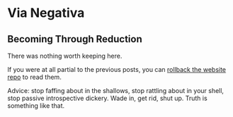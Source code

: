 # Via Negativa
## Becoming Through Reduction

There was nothing worth keeping here.

If you were at all partial to the previous posts, you can [rollback the
website repo](https://github.com/wurrm/murr.dev/commit/c6f6b36744fc54965ec9d47fbfc1dc8b13b9beea)
to read them.

Advice: stop faffing about in the shallows, stop rattling about in your shell,
stop passive introspective dickery. Wade in, get rid, shut up. Truth is
something like that.
